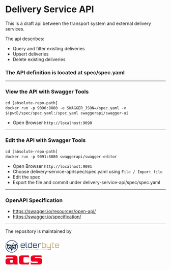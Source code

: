 # Delivery Service API

This is a draft api between the transport system  and external delivery services.  

The api describes: 

- Query and filter existing deliveries 
- Upsert deliveries
- Delete existing deliveries


### The API definition is located at spec/spec.yaml

___

### View the API with Swagger Tools
```
cd [absolute-repo-path]
docker run -p 9090:8080 -e SWAGGER_JSON=/spec.yaml -v $(pwd)/spec/spec.yaml:/spec.yaml swaggerapi/swagger-ui
```
- Open Browser `http://localhost:9090`

___

### Edit the API with Swagger Tools
```
cd [absolute-repo-path]
docker run -p 9091:8080 swaggerapi/swagger-editor
```

- Open Browser `http://localhost:9091`
- Choose delivery-service-api/spec/spec.yaml using `File / Import file` 
- Edit the spec
- Export the file and commit under delivery-service-api/spec/spec.yaml

___

### OpenAPI Specification
- https://swagger.io/resources/open-api/
- https://swagger.io/specification/

___

The repository is maintained by 

<a href="http://elderbyte.com"><img height=50px src="docs/logos/elderbyte.png"></a>  
<a href="https://www.acs-ag.com"><img height=30px src="docs/logos/acs.png"></a>